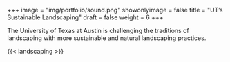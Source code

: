 +++
image = "img/portfolio/sound.png"
showonlyimage = false
title = "UT’s Sustainable Landscaping"
draft = false
weight = 6
+++

The University of Texas at Austin is challenging the traditions of landscaping with more sustainable and natural landscaping practices.

<!--more-->

{{< landscaping >}}

